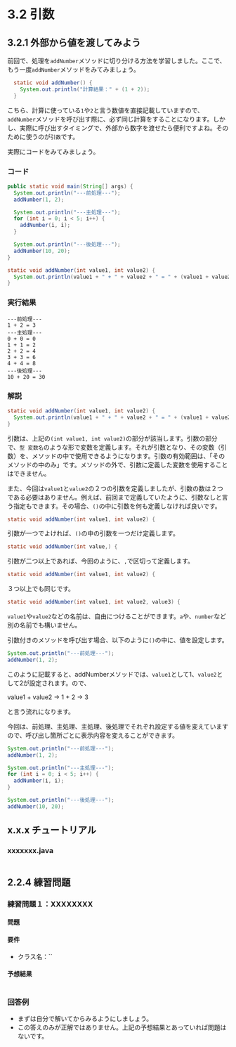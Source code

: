 # 3.2 引数

## 3.2.1 外部から値を渡してみよう
前回で、処理を`addNumber`メソッドに切り分ける方法を学習しました。ここで、もう一度`addNumber`メソッドをみてみましょう。

```java
  static void addNumber() {
    System.out.println("計算結果：" + (1 + 2));
  }
```

こちら、計算に使っている`1`や`2`と言う数値を直接記載していますので、`addNumber`メソッドを呼び出す際に、必ず同じ計算をすることになります。しかし、実際に呼び出すタイミングで、外部から数字を渡せたら便利ですよね。そのために使うのが`引数`です。

実際にコードをみてみましょう。

### コード
```java
public static void main(String[] args) {
  System.out.println("---前処理---");
  addNumber(1, 2);

  System.out.println("---主処理---");
  for (int i = 0; i < 5; i++) {
    addNumber(i, i);
  }

  System.out.println("---後処理---");
  addNumber(10, 20);
}

static void addNumber(int value1, int value2) {
  System.out.println(value1 + " + " + value2 + " = " + (value1 + value2));
}
```

### 実行結果
```
---前処理---
1 + 2 = 3
---主処理---
0 + 0 = 0
1 + 1 = 2
2 + 2 = 4
3 + 3 = 6
4 + 4 = 8
---後処理---
10 + 20 = 30
```

### 解説
```java
static void addNumber(int value1, int value2) {
  System.out.println(value1 + " + " + value2 + " = " + (value1 + value2));
}
```

引数は、上記の`(int value1, int value2)`の部分が該当します。引数の部分で、`型 変数名`のような形で変数を定義します。それが引数となり、その変数（引数）を、メソッドの中で使用できるようになります。引数の有効範囲は、「そのメソッドの中のみ」です。メソッドの外で、引数に定義した変数を使用することはできません。

また、今回は`value1`と`value2`の２つの引数を定義しましたが、引数の数は２つである必要はありません。例えば、前回まで定義していたように、引数なしと言う指定もできます。その場合、`()`の中に引数を何も定義しなければ良いです。

```java
static void addNumber(int value1, int value2) {
```

引数が一つでよければ、`()`の中の引数を一つだけ定義します。

```java
static void addNumber(int value,) {
```

引数が二つ以上であれば、今回のように、`,`で区切って定義します。
```java
static void addNumber(int value1, int value2) {
```

３つ以上でも同じです。
```java
static void addNumber(int value1, int value2, value3) {
```

`value1`や`value2`などの名前は、自由につけることができます。`a`や、`number`など別の名前でも構いません。

引数付きのメソッドを呼び出す場合、以下のように`()`の中に、値を設定します。

```java
System.out.println("---前処理---");
addNumber(1, 2);
```

このように記載すると、addNumberメソッドでは、`value1`として1、`value2`として2が設定されます。ので、

value1 + value2  → 1 + 2 → 3

と言う流れになります。

今回は、前処理、主処理、主処理、後処理でそれぞれ設定する値を変えていますので、呼び出し箇所ごとに表示内容を変えることができます。

```java
System.out.println("---前処理---");
addNumber(1, 2);

System.out.println("---主処理---");
for (int i = 0; i < 5; i++) {
  addNumber(i, i);
}

System.out.println("---後処理---");
addNumber(10, 20);
```


## x.x.x チュートリアル

### xxxxxxx.java
```java

```

## 2.2.4 練習問題

### 練習問題１：XXXXXXXX
#### 問題

#### 要件
- クラス名：``

#### 予想結果
```

```

### 回答例
- まずは自分で解いてからみるようにしましょう。
- この答えのみが正解ではありません。上記の予想結果とあっていれば問題はないです。

```java

```
